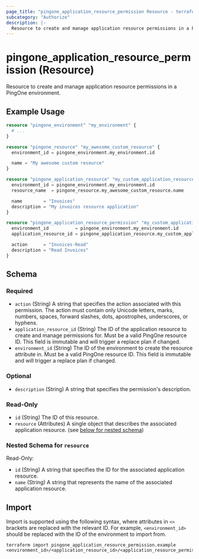 ```yaml
---
page_title: "pingone_application_resource_permission Resource - terraform-provider-pingone"
subcategory: "Authorize"
description: |-
  Resource to create and manage application resource permissions in a PingOne environment.
---
```


# pingone_application_resource_permission (Resource)

Resource to create and manage application resource permissions in a PingOne environment.

## Example Usage

```terraform
resource "pingone_environment" "my_environment" {
  # ...
}

resource "pingone_resource" "my_awesome_custom_resource" {
  environment_id = pingone_environment.my_environment.id

  name = "My awesome custom resource"
}

resource "pingone_application_resource" "my_custom_application_resource" {
  environment_id = pingone_environment.my_environment.id
  resource_name  = pingone_resource.my_awesome_custom_resource.name

  name        = "Invoices"
  description = "My invoices resource application"
}

resource "pingone_application_resource_permission" "my_custom_application_resource_permission" {
  environment_id          = pingone_environment.my_environment.id
  application_resource_id = pingone_application_resource.my_custom_application_resource.id

  action      = "Invoices-Read"
  description = "Read Invoices"
}
```

<!-- schema generated by tfplugindocs -->
## Schema

### Required

- `action` (String) A string that specifies the action associated with this permission.  The action must contain only Unicode letters, marks, numbers, spaces, forward slashes, dots, apostrophes, underscores, or hyphens.
- `application_resource_id` (String) The ID of the application resource to create and manage permissions for.  Must be a valid PingOne resource ID.  This field is immutable and will trigger a replace plan if changed.
- `environment_id` (String) The ID of the environment to create the resource attribute in.  Must be a valid PingOne resource ID.  This field is immutable and will trigger a replace plan if changed.

### Optional

- `description` (String) A string that specifies the permission's description.

### Read-Only

- `id` (String) The ID of this resource.
- `resource` (Attributes) A single object that describes the associated application resource. (see [below for nested schema](#nestedatt--resource))

<a id="nestedatt--resource"></a>
### Nested Schema for `resource`

Read-Only:

- `id` (String) A string that specifies the ID for the associated application resource.
- `name` (String) A string that represents the name of the associated application resource.

## Import

Import is supported using the following syntax, where attributes in `<>` brackets are replaced with the relevant ID.  For example, `<environment_id>` should be replaced with the ID of the environment to import from.

```shell
terraform import pingone_application_resource_permission.example <environment_id>/<application_resource_id>/<application_resource_permission_id>
```
